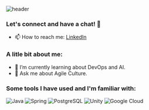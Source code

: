 ![header](https://capsule-render.vercel.app/api?type=transparent&height=100&color=gradient&text=Vinny&reversal=false&textBg=false&section=header)

### Let's connect and have a chat! 🌟
- 📫 How to reach me: [LinkedIn](https://www.linkedin.com/in/vinnymza/)

### A litle bit about me:
- 🌱 I’m currently learning about DevOps and AI.
- 💬 Ask me about Agile Culture.

### Some tools I have used and I'm familiar with:

![Java](https://img.shields.io/badge/Java-ED8B00?style=flat-square&logo=openjdk&logoColor=white)
![Spring](https://img.shields.io/badge/Spring-6DB33F?style=flat-square&logo=spring&logoColor=white)
![PostgreSQL](https://img.shields.io/badge/PostgreSQL-316192?style=flat-square&logo=postgresql&logoColor=white)
![Unity](https://img.shields.io/badge/Unity-100000?style=flat-square&logo=unity&logoColor=white)
![Google Cloud](https://img.shields.io/badge/Google_Cloud-4285F4?style=flat-square&logo=google-cloud&logoColor=white)
